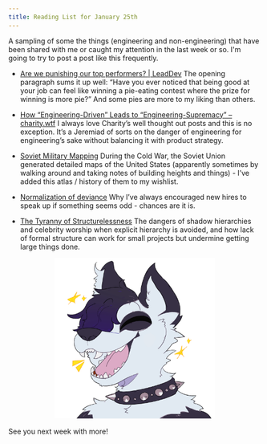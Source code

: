 ```yaml
---
title: Reading List for January 25th
---
```


A  sampling of some the things (engineering and non-engineering) that have been shared with me or caught my attention in the last week or so. I'm going to try to post a post like this frequently.

- [Are we punishing our top performers? | LeadDev](https://leaddev.com/culture-engagement-motivation/are-we-punishing-our-top-performers)
The opening paragraph sums it up well: “Have you ever noticed that being good at your job can feel like winning a pie-eating contest where the prize for winning is more pie?” And some pies are more to my liking than others.

- [How “Engineering-Driven” Leads to “Engineering-Supremacy” – charity.wtf](https://charity.wtf/2022/01/20/how-engineering-driven-leads-to-engineering-supremacy/)
I always love Charity’s well thought out posts and this is no exception. It’s a Jeremiad of sorts on the danger of engineering for engineering’s sake without balancing it with product strategy.

- [Soviet Military Mapping](https://www.sovietmaps.com/node/2)
During the Cold War, the Soviet Union generated detailed maps of the United States (apparently sometimes by walking around and taking notes of building heights and things) - I’ve added this atlas / history of them to my wishlist.

- [Normalization of deviance](https://danluu.com/wat/)
Why I’ve always encouraged new hires to speak up if something seems odd - chances are it is.

- [The Tyranny of Structurelessness](https://www.jofreeman.com/joreen/tyranny.htm)
The dangers of shadow hierarchies and celebrity worship when explicit hierarchy is avoided, and how lack of formal structure can work for small projects but undermine getting large things done.

<p style="text-align: center;">
<img src="/images/Excited_PandamusRex.png" width="320">
</p>

See you next week with more!
